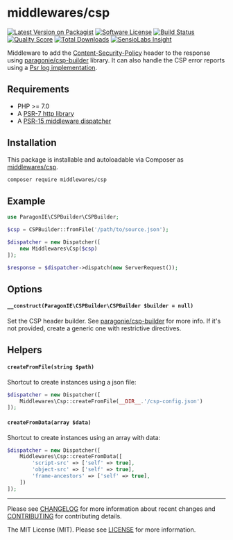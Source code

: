 # middlewares/csp

[![Latest Version on Packagist][ico-version]][link-packagist]
[![Software License][ico-license]](LICENSE)
[![Build Status][ico-travis]][link-travis]
[![Quality Score][ico-scrutinizer]][link-scrutinizer]
[![Total Downloads][ico-downloads]][link-downloads]
[![SensioLabs Insight][ico-sensiolabs]][link-sensiolabs]

Middleware to add the [Content-Security-Policy](https://content-security-policy.com/) header to the response using [paragonie/csp-builder](https://github.com/paragonie/csp-builder) library. It can also handle the CSP error reports using a [Psr log implementation](https://packagist.org/providers/psr/log-implementation).

## Requirements

* PHP >= 7.0
* A [PSR-7 http library](https://github.com/middlewares/awesome-psr15-middlewares#psr-7-implementations)
* A [PSR-15 middleware dispatcher](https://github.com/middlewares/awesome-psr15-middlewares#dispatcher)

## Installation

This package is installable and autoloadable via Composer as [middlewares/csp](https://packagist.org/packages/middlewares/csp).

```sh
composer require middlewares/csp
```

## Example

```php
use ParagonIE\CSPBuilder\CSPBuilder;

$csp = CSPBuilder::fromFile('/path/to/source.json');

$dispatcher = new Dispatcher([
	new Middlewares\Csp($csp)
]);

$response = $dispatcher->dispatch(new ServerRequest());
```

## Options

#### `__construct(ParagonIE\CSPBuilder\CSPBuilder $builder = null)`

Set the CSP header builder. See [paragonie/csp-builder](https://github.com/paragonie/csp-builder) for more info. If it's not provided, create a generic one with restrictive directives.

## Helpers

#### `createFromFile(string $path)`

Shortcut to create instances using a json file:

```php
$dispatcher = new Dispatcher([
    Middlewares\Csp::createFromFile(__DIR__.'/csp-config.json')
]);
```

#### `createFromData(array $data)`

Shortcut to create instances using an array with data:

```php
$dispatcher = new Dispatcher([
    Middlewares\Csp::createFromData([
        'script-src' => ['self' => true],
        'object-src' => ['self' => true],
        'frame-ancestors' => ['self' => true],
    ])
]);
```

---

Please see [CHANGELOG](CHANGELOG.md) for more information about recent changes and [CONTRIBUTING](CONTRIBUTING.md) for contributing details.

The MIT License (MIT). Please see [LICENSE](LICENSE) for more information.

[ico-version]: https://img.shields.io/packagist/v/middlewares/csp.svg?style=flat-square
[ico-license]: https://img.shields.io/badge/license-MIT-brightgreen.svg?style=flat-square
[ico-travis]: https://img.shields.io/travis/middlewares/csp/master.svg?style=flat-square
[ico-scrutinizer]: https://img.shields.io/scrutinizer/g/middlewares/csp.svg?style=flat-square
[ico-downloads]: https://img.shields.io/packagist/dt/middlewares/csp.svg?style=flat-square
[ico-sensiolabs]: https://img.shields.io/sensiolabs/i/570e79c8-0170-438f-ba97-72eeaadee868.svg?style=flat-square

[link-packagist]: https://packagist.org/packages/middlewares/csp
[link-travis]: https://travis-ci.org/middlewares/csp
[link-scrutinizer]: https://scrutinizer-ci.com/g/middlewares/csp
[link-downloads]: https://packagist.org/packages/middlewares/csp
[link-sensiolabs]: https://insight.sensiolabs.com/projects/570e79c8-0170-438f-ba97-72eeaadee868
